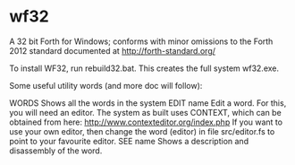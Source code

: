 # wf32
A 32 bit Forth for Windows; conforms with minor omissions to the Forth 2012 standard
documented at http://forth-standard.org/

To install WF32, run rebuild32.bat. This creates the full system wf32.exe.

Some useful utility words (and more doc will follow):

WORDS      Shows all the words in the system
EDIT name  Edit a word. For this, you will need an editor. The system as built
           uses CONTEXT, which can be obtained from here: http://www.contexteditor.org/index.php
           If you want to use your own editor, then change the word (editor) in file src/editor.fs 
           to point to your favourite editor.
SEE name   Shows a description and disassembly of the word.

 
